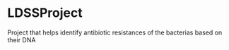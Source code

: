 # LDSSProject
Project that helps identify antibiotic resistances of the bacterias based on their DNA
